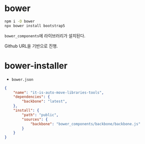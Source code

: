 # bower

```bash
npm i -D bower
npx bower install bootstrap5
```

`bower_components`에 라이브러리가 설치된다.

Github URL을 기반으로 진행.

# bower-installer

 - `bower.json`

```json
{
    "name": "it-is-auto-move-libraries-tools",
    "dependencies": {
        "backbone": "latest",
    },
    "install": {
        "path": "public",
        "sources": {
            "backbone": "bower_components/backbone/backbone.js"
        }
    }
}
```